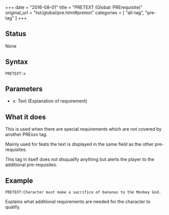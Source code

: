 +++
date = "2016-08-01"
title = "PRETEXT (Global: PRErequisite)"
original_url = "list/global/pre.html#pretext"
categories = [ "all-tag", "pre-tag" ]
+++

## Status

None

## Syntax

`PRETEXT:x`

## Parameters

-   x: Text (Explanation of requirement)



What it does
------------

This is used when there are special requirements which are not covered
by another PRExxx tag.

Mainly used for feats the text is displayed in the same field as the
other pre-requisites.

This tag in itself does not disqualify anything but alerts the player to
the additional pre-requisites.

Example
-------

`PRETEXT:Character must make a sacrifice of bananas to the Monkey God.`

Explains what additional requirements are needed for the character to
qualify.

